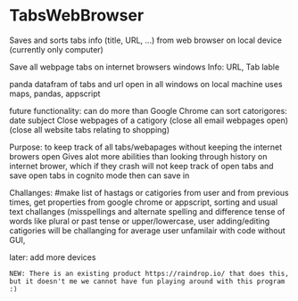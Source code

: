 # TabsWebBrowser
Saves and sorts tabs info (title, URL, ...) from web browser on local device (currently only computer)

Save all webpage tabs on internet browsers windows
	Info: URL, Tab lable

panda datafram of tabs and url open in all windows on local machine
uses maps, pandas, appscript

future functionality:
can do more than Google Chrome
can sort catorigores: date subject
Close webpages of a catigory (close all email webpages open) (close all website tabs relating to shopping)

Purpose: to keep track of all tabs/webapages without keeping the internet browers open
Gives alot more abilities than looking through history on internet brower, which if they crash will not keep track of open tabs
and save open tabs in cognito mode 
then can save in 

Challanges:
	#make list of hastags or catigories from user and from previous times,
  get properties from google chrome or appscript,
  sorting and usual text challanges (misspellings and alternate spelling and difference tense of words like plural or past tense or upper/lowercase,
  user adding/editing catigories will be challanging for average user unfamilair with code without GUI,
  
  later: add more devices 


    NEW: There is an existing product https://raindrop.io/ that does this, but it doesn't me we cannot have fun playing around with this program :)
